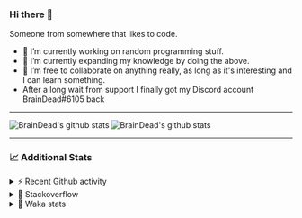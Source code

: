 ### Hi there 👋

Someone from somewhere that likes to code.

- 🔭 I’m currently working on random programming stuff.
- 🌱 I’m currently expanding my knowledge by doing the above.
- 👯 I’m free to collaborate on anything really, as long as it's interesting and I can learn something.
- After a long wait from support I finally got my Discord account BrainDead#6105 back
<hr>


<img alt="BrainDead's github stats" align="left" src="https://github-readme-stats.vercel.app/api?username=albertopoljak&count_private=true&show_icons=true&theme=radical&hide_border=true"/>
<img alt="BrainDead's github stats" align="left" src="https://github-readme-stats.vercel.app/api/top-langs/?username=albertopoljak&layout=compact&theme=radical&hide_border=true&card_width=250"/>
<br clear="left"/>

<hr>

### 📈 Additional Stats

<details>
  <summary>⚡ Recent Github activity</summary>
  <br/>

  <!--START_SECTION:activity-->
1. ❗️ Opened issue [#81889](https://github.com/odoo/odoo/issues/81889) in [odoo/odoo](https://github.com/odoo/odoo)
2. 🗣 Commented on [#64](https://github.com/HuyaneMatsu/hata/issues/64) in [HuyaneMatsu/hata](https://github.com/HuyaneMatsu/hata)
3. 💪 Opened PR [#64](https://github.com/HuyaneMatsu/hata/pull/64) in [HuyaneMatsu/hata](https://github.com/HuyaneMatsu/hata)
4. 🗣 Commented on [#158](https://github.com/Tortoise-Community/Tortoise-BOT/issues/158) in [Tortoise-Community/Tortoise-BOT](https://github.com/Tortoise-Community/Tortoise-BOT)
5. 🗣 Commented on [#32](https://github.com/albertopoljak/Licensy/issues/32) in [albertopoljak/Licensy](https://github.com/albertopoljak/Licensy)
  <!--END_SECTION:activity-->
</details>

<details>
  <summary>👀 Stackoverflow</summary>

  [![Omid Nikrah StackOverflow](https://github-readme-stackoverflow.vercel.app/?userID=11311072&theme=dark)](https://stackoverflow.com/users/11311072/braindead)

</details>

<details>
  <summary>🤖 Waka stats</summary>
  <br/>

  <!--START_SECTION:waka-->
![Profile Views](http://img.shields.io/badge/Profile%20Views-2-blue)

![Lines of code](https://img.shields.io/badge/From%20Hello%20World%20I%27ve%20Written-274956%20lines%20of%20code-blue)

**🐱 My Github Data** 

> 🏆 142 Contributions in the Year 2022
 > 
> 📦 149.0 kB Used in Github's Storage 
 > 
> 💼 Opted to Hire
 > 
> 📜 33 Public Repositories 
 > 
> 🔑 10 Private Repositories  
 > 
**I'm an Early 🐤** 

```text
🌞 Morning    209 commits    ██████░░░░░░░░░░░░░░░░░░░   25.52% 
🌆 Daytime    317 commits    █████████░░░░░░░░░░░░░░░░   38.71% 
🌃 Evening    202 commits    ██████░░░░░░░░░░░░░░░░░░░   24.66% 
🌙 Night      91 commits     ██░░░░░░░░░░░░░░░░░░░░░░░   11.11%

```
📅 **I'm Most Productive on Wednesday** 

```text
Monday       127 commits    ████░░░░░░░░░░░░░░░░░░░░░   15.51% 
Tuesday      151 commits    ████░░░░░░░░░░░░░░░░░░░░░   18.44% 
Wednesday    163 commits    █████░░░░░░░░░░░░░░░░░░░░   19.9% 
Thursday     140 commits    ████░░░░░░░░░░░░░░░░░░░░░   17.09% 
Friday       101 commits    ███░░░░░░░░░░░░░░░░░░░░░░   12.33% 
Saturday     61 commits     █░░░░░░░░░░░░░░░░░░░░░░░░   7.45% 
Sunday       76 commits     ██░░░░░░░░░░░░░░░░░░░░░░░   9.28%

```


📊 **This Week I Spent My Time On** 

```text
💬 Programming Languages: 
Python                   8 hrs 17 mins       ████████████░░░░░░░░░░░░░   47.63% 
XML                      4 hrs 6 mins        ██████░░░░░░░░░░░░░░░░░░░   23.66% 
JavaScript               3 hrs 16 mins       ████░░░░░░░░░░░░░░░░░░░░░   18.8% 
Markdown                 55 mins             █░░░░░░░░░░░░░░░░░░░░░░░░   5.33% 
Gettext Catalog          11 mins             ░░░░░░░░░░░░░░░░░░░░░░░░░   1.1%

🐱‍💻 Projects: 
odoo_14                  16 hrs 19 mins      ███████████████████████░░   93.87% 
MC-Fart-Mic              1 hr 1 min          █░░░░░░░░░░░░░░░░░░░░░░░░   5.89% 
glovia_custom_addons     1 min               ░░░░░░░░░░░░░░░░░░░░░░░░░   0.16% 
-MC-Fart-Mic-Audio       0 secs              ░░░░░░░░░░░░░░░░░░░░░░░░░   0.08%

💻 Operating System: 
Linux                    17 hrs 23 mins      █████████████████████████   100.0%

```

**I Mostly Code in Python** 

```text
Python                   31 repos            ███████████████████░░░░░░   79.49% 
Java                     4 repos             ██░░░░░░░░░░░░░░░░░░░░░░░   10.26% 
TypeScript               1 repo              ░░░░░░░░░░░░░░░░░░░░░░░░░   2.56% 
JavaScript               1 repo              ░░░░░░░░░░░░░░░░░░░░░░░░░   2.56% 
HTML                     1 repo              ░░░░░░░░░░░░░░░░░░░░░░░░░   2.56%

```



 Last Updated on 10/02/2022
<!--END_SECTION:waka-->
</details>
